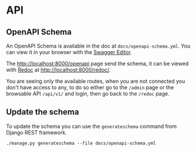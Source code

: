 # API

## OpenAPI Schema

An OpenAPI Schema is available in the doc at `docs/openapi-schema.yml`. You can view it in your browser with the [Swagger Editor](https://editor.swagger.io/).

The [http://localhost:8000/openapi](http://localhost:8000/openapi) page send the schema, it can be viewed with [Redoc](https://github.com/Redocly/redoc) at [http://localhost:8000/redoc/](http://localhost:8000/redoc/).

You are seeing only the available routes, when you are not connected you don't have access to any, to do so either go to the `/admin` page or the browsable API `/api/v1/` and login, then go back to the `/redoc` page.

## Update the schema

To update the schema you can use the `generateschema` command from Django REST framework.

```shell
./manage.py generateschema --file docs/openapi-schema.yml
```
